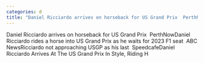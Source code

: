 ```yaml
---
categories: d
title: "Daniel Ricciardo arrives on horseback for US Grand Prix  PerthNow"
---
```

Daniel Ricciardo arrives on horseback for US Grand Prix&nbsp;&nbsp;PerthNowDaniel Ricciardo rides a horse into US Grand Prix as he waits for 2023 F1 seat&nbsp;&nbsp;ABC NewsRicciardo not approaching USGP as his last&nbsp;&nbsp;SpeedcafeDaniel Ricciardo Arrives At The US Grand Prix In Style, Riding H
